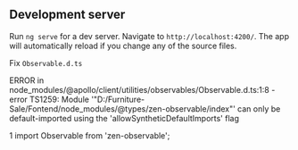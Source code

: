 ## Development server

Run `ng serve` for a dev server. Navigate to `http://localhost:4200/`. The app will automatically reload if you change any of the source files.

Fix  `Observable.d.ts`

ERROR in node_modules/@apollo/client/utilities/observables/Observable.d.ts:1:8 - error TS1259: Module '"D:/Furniture-Sale/Fontend/node_modules/@types/zen-observable/index"' can only be default-imported using the 'allowSyntheticDefaultImports' flag

1 import Observable from 'zen-observable';